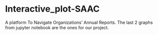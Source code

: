 # Interactive_plot-SAAC
A platform To Navigate Organizations’ Annual Reports.
The last 2 graphs from jupyter notebook are the ones for our project.
